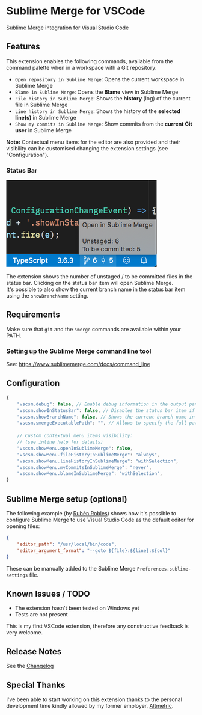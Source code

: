 # Sublime Merge for VSCode

Sublime Merge integration for Visual Studio Code

## Features

This extension enables the following commands, available from the
command palette when in a workspace with a Git repository:

- `Open repository in Sublime Merge`: Opens the current workspace in Sublime Merge
- `Blame in Sublime Merge`: Opens the **Blame** view in Sublime Merge
- `File history in Sublime Merge`: Shows the **history** (log) of the current file in Sublime Merge
- `Line history in Sublime Merge`: Shows the history of the **selected line(s)** in Sublime Merge
- `Show my commits in Sublime Merge`: Show commits from the **current Git user** in Sublime Merge

**Note:** Contextual menu items for the editor are also provided and their visibility can be
customised changing the extension settings (see "Configuration").

### Status Bar

![Status Bar](assets/status_bar.png)

The extension shows the number of unstaged / to be committed files in the status bar. 
Clicking on the status bar item will open Sublime Merge.  
It's possible to also show the current branch name
in the status bar item using the `showBranchName` setting.

## Requirements

Make sure that `git` and the `smerge` commands are available within your PATH.

### Setting up the Sublime Merge command line tool

See: https://www.sublimemerge.com/docs/command_line

## Configuration

```js
{
	"vscsm.debug": false, // Enable debug information in the output panel; default: false
	"vscsm.showInStatusBar": false, // Disables the status bar item if false; default: true
	"vscsm.showBranchName": false, // Shows the current branch name in the status bar item; default: false
	"vscsm.smergeExecutablePath": "", // Allows to specify the full path to the "smerge" executable

	// Custom contextual menu items visibility:
	// (see inline help for details)
	"vscsm.showMenu.openInSublimeMerge": false,
	"vscsm.showMenu.fileHistoryInSublimeMerge": "always",
	"vscsm.showMenu.lineHistoryInSublimeMerge": "withSelection",
	"vscsm.showMenu.myCommitsInSublimeMerge": "never",
	"vscsm.showMenu.blameInSublimeMerge": "withSelection",
}
```

## Sublime Merge setup (optional)

The following example (by [Rubén Robles](https://twitter.com/D8vjork/status/1158303356382842881)) shows how it's possible to configure Sublime Merge to use Visual Studio Code as the default editor for opening files:

```json
{
	"editor_path": "/usr/local/bin/code",
	"editor_argument_format": "--goto ${file}:${line}:${col}"
}
```
These can be manually added to the Sublime Merge `Preferences.sublime-settings` file.

## Known Issues / TODO

- The extension hasn't been tested on Windows yet
- Tests are not present

This is my first VSCode extension, therefore any constructive feedback is very welcome.

## Release Notes

See the [Changelog](CHANGELOG.md)

## Special Thanks

I've been able to start working on this extension thanks to the personal development time kindly allowed
by my former employer, [Altmetric](https://www.altmetric.com/jobs/).
